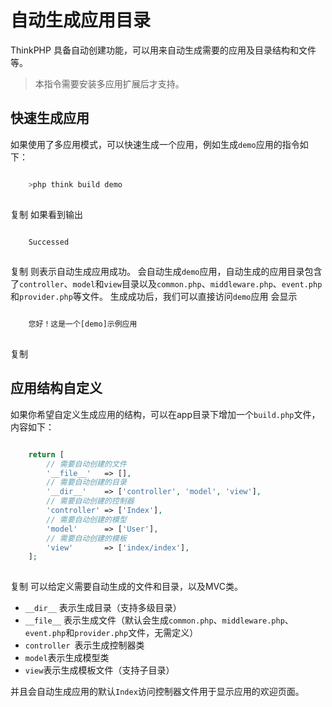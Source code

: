 # 自动生成应用目录

ThinkPHP 具备自动创建功能，可以用来自动生成需要的应用及目录结构和文件等。
> 本指令需要安装多应用扩展后才支持。
## 快速生成应用
如果使用了多应用模式，可以快速生成一个应用，例如生成`demo`应用的指令如下：
```php

    >php think build demo
    

```
复制
如果看到输出
```php

    Successed
    

```
复制
则表示自动生成应用成功。
会自动生成`demo`应用，自动生成的应用目录包含了`controller`、`model`和`view`目录以及`common.php`、`middleware.php`、`event.php`和`provider.php`等文件。
生成成功后，我们可以直接访问`demo`应用
会显示
```php

    您好！这是一个[demo]示例应用
    

```
复制
## 应用结构自定义
如果你希望自定义生成应用的结构，可以在app目录下增加一个`build.php`文件，内容如下：
```php

    return [
        // 需要自动创建的文件
        '__file__'   => [],
        // 需要自动创建的目录
        '__dir__'    => ['controller', 'model', 'view'],
        // 需要自动创建的控制器
        'controller' => ['Index'],
        // 需要自动创建的模型
        'model'      => ['User'],
        // 需要自动创建的模板
        'view'       => ['index/index'],
    ];
    

```
复制
可以给定义需要自动生成的文件和目录，以及MVC类。
  * `__dir__` 表示生成目录（支持多级目录）
  * `__file__` 表示生成文件（默认会生成`common.php`、`middleware.php`、`event.php`和`provider.php`文件，无需定义）
  * `controller `表示生成控制器类
  * `model`表示生成模型类
  * `view`表示生成模板文件（支持子目录）


并且会自动生成应用的默认`Index`访问控制器文件用于显示应用的欢迎页面。
